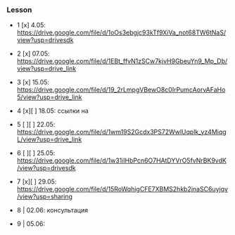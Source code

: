 
### Lesson
- 1 [x] 4.05: https://drive.google.com/file/d/1oOs3ebgjc93kTf9XiVa_not68TW6tNaS/view?usp=drivesdk

- 2 [x] 07.05: https://drive.google.com/file/d/1EBt_ffvN1zSCw7kjvH9GbeuYn9_Mp_Db/view?usp=drive_link

- 3 [x] 15.05: https://drive.google.com/file/d/19_2rLmpgVBewO8c0IrPumcAorvAFaHo5/view?usp=drive_link

- 4 [x][ ]  18.05: ссылки на 

- 5 [ ][ ]  22.05: https://drive.google.com/file/d/1wm19S2Gcdx3PS72WwlUqplk_yz4MiqgL/view?usp=drive_link

- 6 [ ][ ] 25.05:
https://drive.google.com/file/d/1w31ilHbPcn6O7HAtDYVrO5fvNrBK9vdK/view?usp=drivesdk

- 7 [x][ ] 29.05:
https://drive.google.com/file/d/15RoWqhigCFE7XBMS2hkb2jnaSC6uyjqy/view?usp=sharing

- 8 | 02.06: консультация

- 9 | 05.06:

